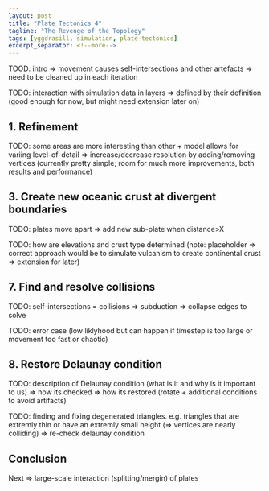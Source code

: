 ```yaml
---
layout: post
title: "Plate Tectonics 4"
tagline: "The Revenge of the Topology"
tags: [yggdrasill, simulation, plate-tectonics]
excerpt_separator: <!--more-->
---
```


TOOD: intro => movement causes self-intersections and other artefacts => need to be cleaned up in each iteration

TODO: interaction with simulation data in layers => defined by their definition (good enough for now, but might need extension later on)

<!--more-->

## 1. Refinement
TODO: some areas are more interesting than other + model allows for variing level-of-detail => increase/decrease resolution by adding/removing vertices (currently pretty simple; room for much more improvements, both results and performance)


## 3. Create new oceanic crust at divergent boundaries
TODO: plates move apart => add new sub-plate when distance>X

TODO: how are elevations and crust type determined (note: placeholder => correct approach would be to simulate vulcanism to create continental crust => extension for later)


## 7. Find and resolve collisions
TODO: self-intersections = collisions => subduction => collapse edges to solve

TODO: error case (low liklyhood but can happen if timestep is too large or movement too fast or chaotic)


## 8. Restore Delaunay condition

TODO: description of Delaunay condition (what is it and why is it important to us) => how its checked => how its restored (rotate + additional conditions to avoid artifacts)

TODO: finding and fixing degenerated triangles. e.g. triangles that are extremly thin or have an extremly small height (=> vertices are nearly colliding) => re-check delaunay condition


## Conclusion
Next => large-scale interaction (splitting/mergin) of plates

